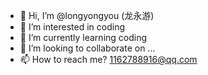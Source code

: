 - 👋 Hi, I’m @longyongyou (龙永游)
- 👀 I’m interested in coding
- 🌱 I’m currently learning coding
- 💞️ I’m looking to collaborate on ...
- 📫 How to reach me? 1162788916@qq.com

<!---
longyongyou/longyongyou is a ✨ special ✨ repository because its `README.md` (this file) appears on your GitHub profile.
You can click the Preview link to take a look at your changes.
--->
